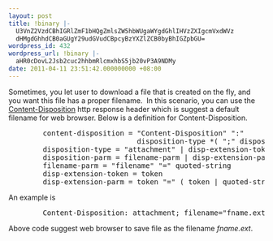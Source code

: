```yaml
---
layout: post
title: !binary |-
  U3VnZ2VzdCBhIGRlZmF1bHQgZmlsZW5hbWUgaWYgdGhlIHVzZXIgcmVxdWVz
  dHMgdGhhdCB0aGUgY29udGVudCBpcyBzYXZlZCB0byBhIGZpbGU=
wordpress_id: 432
wordpress_url: !binary |-
  aHR0cDovL2Jsb2cuc2hhbmRlcmxhbS5jb20vP3A9NDMy
date: 2011-04-11 23:51:42.000000000 +08:00
---
```

<p>
Sometimes, you let user to download a file that is created on the fly, and you want this file has a proper filename.  In this scenario, you can use the <a href="http://www.w3.org/Protocols/rfc2616/rfc2616-sec19.html#sec19.5.1">Content-Disposition</a> http response header which is suggest a default filename for web browser. Below is a definition for Content-Disposition.
</p>
<pre>
        content-disposition = "Content-Disposition" ":"
                              disposition-type *( ";" disposition-parm )
        disposition-type = "attachment" | disp-extension-token
        disposition-parm = filename-parm | disp-extension-parm
        filename-parm = "filename" "=" quoted-string
        disp-extension-token = token
        disp-extension-parm = token "=" ( token | quoted-string )
</pre>
<p>An example is</p>
<pre>
        Content-Disposition: attachment; filename="fname.ext"
</pre>
Above code suggest web browser to save file as the filename <em>fname.ext</em>.
